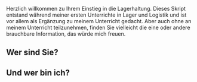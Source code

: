 Herzlich willkommen zu Ihrem Einstieg in die Lagerhaltung. Dieses Skript entstand während meiner ersten Unterrichte in Lager und Logistik und ist vor allem als Ergänzung zu meinem Unterricht gedacht. Aber auch ohne an meinem Unterricht teilzunehmen, finden Sie vielleicht die eine oder andere brauchbare Information, das würde mich freuen.

## Wer sind Sie?

## Und wer bin ich? 

